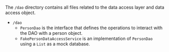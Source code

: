 The `/dao` directory contains all files related to the data access layer and data access object.
- `/dao`
  - `PersonDao` is the interface that defines the operations to interact with the DAO with a person object.
  - `FakePersonDataAccessService` is an implementation of `PersonDao` using a `List` as a mock database.